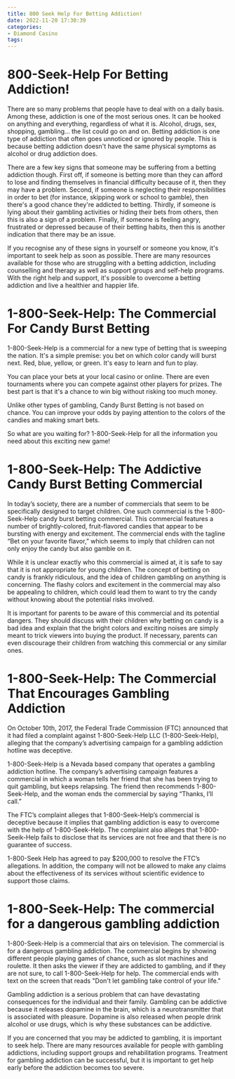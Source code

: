 ```yaml
---
title: 800 Seek Help For Betting Addiction!
date: 2022-11-20 17:30:39
categories:
- Diamond Casino
tags:
---
```



#  800-Seek-Help For Betting Addiction!

There are so many problems that people have to deal with on a daily basis. Among these, addiction is one of the most serious ones. It can be hooked on anything and everything, regardless of what it is. Alcohol, drugs, sex, shopping, gambling... the list could go on and on. Betting addiction is one type of addiction that often goes unnoticed or ignored by people. This is because betting addiction doesn't have the same physical symptoms as alcohol or drug addiction does.

There are a few key signs that someone may be suffering from a betting addiction though. First off, if someone is betting more than they can afford to lose and finding themselves in financial difficulty because of it, then they may have a problem. Second, if someone is neglecting their responsibilities in order to bet (for instance, skipping work or school to gamble), then there's a good chance they're addicted to betting. Thirdly, if someone is lying about their gambling activities or hiding their bets from others, then this is also a sign of a problem. Finally, if someone is feeling angry, frustrated or depressed because of their betting habits, then this is another indication that there may be an issue.

If you recognise any of these signs in yourself or someone you know, it's important to seek help as soon as possible. There are many resources available for those who are struggling with a betting addiction, including counselling and therapy as well as support groups and self-help programs. With the right help and support, it's possible to overcome a betting addiction and live a healthier and happier life.

#  1-800-Seek-Help: The Commercial For Candy Burst Betting

1-800-Seek-Help is a commercial for a new type of betting that is sweeping the nation. It's a simple premise: you bet on which color candy will burst next. Red, blue, yellow, or green. It's easy to learn and fun to play.

You can place your bets at your local casino or online. There are even tournaments where you can compete against other players for prizes. The best part is that it's a chance to win big without risking too much money.

Unlike other types of gambling, Candy Burst Betting is not based on chance. You can improve your odds by paying attention to the colors of the candies and making smart bets.

So what are you waiting for? 1-800-Seek-Help for all the information you need about this exciting new game!

#  1-800-Seek-Help: The Addictive Candy Burst Betting Commercial

In today’s society, there are a number of commercials that seem to be specifically designed to target children. One such commercial is the 1-800-Seek-Help candy burst betting commercial. This commercial features a number of brightly-colored, fruit-flavored candies that appear to be bursting with energy and excitement. The commercial ends with the tagline “Bet on your favorite flavor,” which seems to imply that children can not only enjoy the candy but also gamble on it.

While it is unclear exactly who this commercial is aimed at, it is safe to say that it is not appropriate for young children. The concept of betting on candy is frankly ridiculous, and the idea of children gambling on anything is concerning. The flashy colors and excitement in the commercial may also be appealing to children, which could lead them to want to try the candy without knowing about the potential risks involved.

It is important for parents to be aware of this commercial and its potential dangers. They should discuss with their children why betting on candy is a bad idea and explain that the bright colors and exciting noises are simply meant to trick viewers into buying the product. If necessary, parents can even discourage their children from watching this commercial or any similar ones.

#  1-800-Seek-Help: The Commercial That Encourages Gambling Addiction

On October 10th, 2017, the Federal Trade Commission (FTC) announced that it had filed a complaint against 1-800-Seek-Help LLC (1-800-Seek-Help), alleging that the company’s advertising campaign for a gambling addiction hotline was deceptive.

1-800-Seek-Help is a Nevada based company that operates a gambling addiction hotline. The company’s advertising campaign features a commercial in which a woman tells her friend that she has been trying to quit gambling, but keeps relapsing. The friend then recommends 1-800-Seek-Help, and the woman ends the commercial by saying “Thanks, I’ll call.”

The FTC’s complaint alleges that 1-800-Seek-Help’s commercial is deceptive because it implies that gambling addiction is easy to overcome with the help of 1-800-Seek-Help. The complaint also alleges that 1-800-Seeik-Help fails to disclose that its services are not free and that there is no guarantee of success.

1-800-Seek Help has agreed to pay $200,000 to resolve the FTC’s allegations. In addition, the company will not be allowed to make any claims about the effectiveness of its services without scientific evidence to support those claims.

#  1-800-Seek-Help: The commercial for a dangerous gambling addiction

1-800-Seek-Help is a commercial that airs on television. The commercial is for a dangerous gambling addiction. The commercial begins by showing different people playing games of chance, such as slot machines and roulette. It then asks the viewer if they are addicted to gambling, and if they are not sure, to call 1-800-Seek-Help for help. The commercial ends with text on the screen that reads "Don't let gambling take control of your life."

Gambling addiction is a serious problem that can have devastating consequences for the individual and their family. Gambling can be addictive because it releases dopamine in the brain, which is a neurotransmitter that is associated with pleasure. Dopamine is also released when people drink alcohol or use drugs, which is why these substances can be addictive.

If you are concerned that you may be addicted to gambling, it is important to seek help. There are many resources available for people with gambling addictions, including support groups and rehabilitation programs. Treatment for gambling addiction can be successful, but it is important to get help early before the addiction becomes too severe.